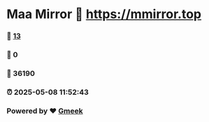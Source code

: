 # Maa Mirror :link: https://mmirror.top 
### :page_facing_up: [13](https://mmirror.top/tag.html) 
### :speech_balloon: 0 
### :hibiscus: 36190 
### :alarm_clock: 2025-05-08 11:52:43 
### Powered by :heart: [Gmeek](https://github.com/Meekdai/Gmeek)
